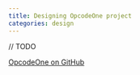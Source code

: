 ```yaml
---
title: Designing OpcodeOne project
categories: design
---
```


// TODO

[OpcodeOne on GitHub](https://github.com/MoebiuZ/OpcodeOne)